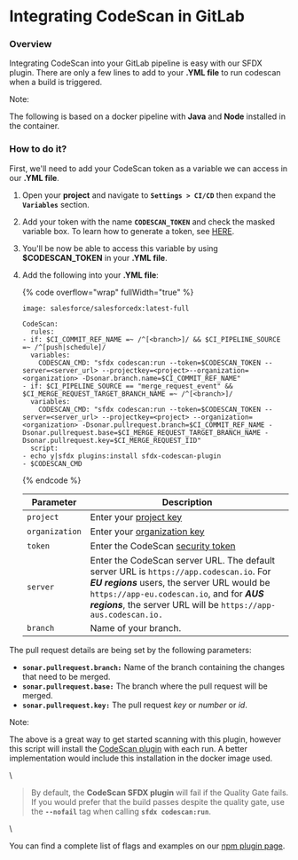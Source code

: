 # Integrating CodeScan in GitLab

### Overview <a href="#overview" id="overview"></a>

Integrating CodeScan into your GitLab pipeline is easy with our SFDX plugin. There are only a few lines to add to your **.YML file** to run codescan when a build is triggered.

Note:

The following is based on a docker pipeline with **Java** and **Node** installed in the container.

### How to do it? <a href="#how-to-do-it" id="how-to-do-it"></a>

First, we'll need to add your CodeScan token as a variable we can access in our **.YML file**.

1. Open your **project** and navigate to **`Settings > CI/CD`** then expand the **`Variables`** section.
2. Add your token with the name **`CODESCAN_TOKEN`** and check the masked variable box. To learn how to generate a token, see [HERE](https://knowledgebase.autorabit.com/codescan/docs/generate-a-security-token).
3. You'll be now be able to access this variable by using **$CODESCAN\_TOKEN** in your **.YML file**.
4.  Add the following into your **.YML file**:

    {% code overflow="wrap" fullWidth="true" %}
    ```
    image: salesforce/salesforcedx:latest-full

    CodeScan:
      rules:
    - if: $CI_COMMIT_REF_NAME =~ /^[<branch>]/ && $CI_PIPELINE_SOURCE =~ /^[push|schedule]/
      variables:
        CODESCAN_CMD: "sfdx codescan:run --token=$CODESCAN_TOKEN --server=<server_url> --projectkey=<project>--organization=<organization> -Dsonar.branch.name=$CI_COMMIT_REF_NAME"
    - if: $CI_PIPELINE_SOURCE == "merge_request_event" && $CI_MERGE_REQUEST_TARGET_BRANCH_NAME =~ /^[<branch>]/
      variables:
        CODESCAN_CMD: "sfdx codescan:run --token=$CODESCAN_TOKEN --server=<server_url> --projectkey=<project> --organization=<organization> -Dsonar.pullrequest.branch=$CI_COMMIT_REF_NAME -Dsonar.pullrequest.base=$CI_MERGE_REQUEST_TARGET_BRANCH_NAME -Dsonar.pullrequest.key=$CI_MERGE_REQUEST_IID"
      script:
    - echo y|sfdx plugins:install sfdx-codescan-plugin
    - $CODESCAN_CMD
    ```
    {% endcode %}

    | Parameter      | Description                                                                                                                                                                                                                                            |
    | -------------- | ------------------------------------------------------------------------------------------------------------------------------------------------------------------------------------------------------------------------------------------------------ |
    | `project`      | Enter your [project key](https://knowledgebase.autorabit.com/codescan/docs/finding-your-project-key)                                                                                                                                                   |
    | `organization` | Enter your [organization key](https://knowledgebase.autorabit.com/codescan/docs/finding-your-organization-keys)                                                                                                                                        |
    | `token`        | Enter the CodeScan [security token](https://knowledgebase.autorabit.com/codescan/docs/generate-a-security-token)                                                                                                                                       |
    | `server`       | Enter the CodeScan server URL. The default server URL is `https://app.codescan.io`. For _**EU regions**_ users, the server URL would be `https://app-eu.codescan.io`, and for _**AUS regions**_, the server URL will be `https://app-aus.codescan.io.` |
    | `branch`       | Name of your branch.                                                                                                                                                                                                                                   |

The pull request details are being set by the following parameters:

* **`sonar.pullrequest.branch:`** Name of the branch containing the changes that need to be merged.
* **`sonar.pullrequest.base:`** The branch where the pull request will be merged.
* **`sonar.pullrequest.key:`** The pull request _key_ or _number_ or _id_.

Note:

The above is a great way to get started scanning with this plugin, however this script will install the [CodeScan plugin](https://www.codescan.io/products/editor-plugins/) with each run. A better implementation would include this installation in the docker image used.

\


> By default, the **CodeScan SFDX plugin** will fail if the Quality Gate fails. If you would prefer that the build passes despite the quality gate, use the **`--nofail`** tag when calling **`sfdx codescan:run`**.

\


You can find a complete list of flags and examples on our [npm plugin page](https://www.npmjs.com/package/sfdx-codescan-plugin).
